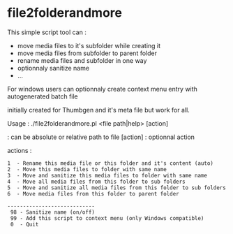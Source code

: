 # file2folderandmore

This simple script tool can :
- move media files to it's subfolder while creating it
- move media files from subfolder to parent folder
- rename media files and subfolder in one way
- optionnaly sanitize name
- ...

For windows users can optionnaly create context menu entry with autogenerated batch file

initially created for Thumbgen and it's meta file but work for all.

Usage : 
  ./file2folderandmore.pl <file path|help> [action]
  
  <file path> : can be absolute or relative path to file
  [action]    : optionnal action
  
  actions : 
  
    1  - Rename this media file or this folder and it's content (auto)
    2  - Move this media files to folder with same name
    3  - Move and sanitize this media files to folder with same name
    4  - Move all media files from this folder to sub folders
    5  - Move and sanitize all media files from this folder to sub folders
    6  - Move media files from this folder to parent folder

    ----------------------------
     98 - Sanitize name (on/off)
     99 - Add this script to context menu (only Windows compatible)
     0  - Quit

